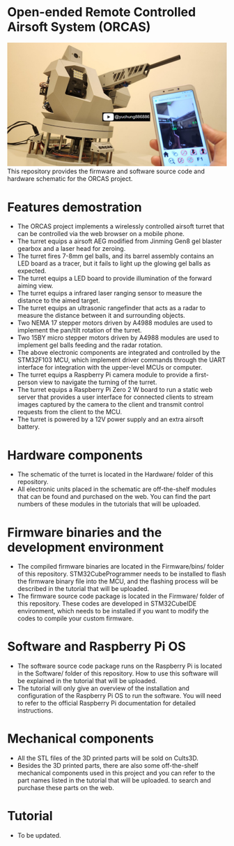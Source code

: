 # Open-ended Remote Controlled Airsoft System (ORCAS)
![Title](./Title.jpg)  
This repository provides the firmware and software source code and hardware schematic for the ORCAS project. 

# Features demostration
- The ORCAS project implements a wirelessly controlled airsoft turret that can be controlled via the web browser on a mobile phone.
- The turret equips a airsoft AEG modified from Jinming Gen8 gel blaster gearbox and a laser head for zeroing.
- The turret fires 7-8mm gel balls, and its barrel assembly contains an LED board as a tracer, but it fails to light up the glowing gel balls as expected.
- The turret equips a LED board to provide illumination of the forward aiming view.
- The turret equips a infrared laser ranging sensor to measure the distance to the aimed target.
- The turret equips an ultrasonic rangefinder that acts as a radar to measure the distance between it and surrounding objects.
- Two NEMA 17 stepper motors driven by A4988 modules are used to implement the pan/tilt rotation of the turret.  
- Two 15BY micro stepper motors driven by A4988 modules are used to implement gel balls feeding and the radar rotation.
- The above electronic components are integrated and controlled by the STM32F103 MCU, which implement driver commands through the UART interface for integration with the upper-level MCUs or computer.
- The turret equips a Raspberry Pi camera module to provide a first-person view to navigate the turning of the turret.
- The turret equips a Raspberry Pi Zero 2 W board to run a static web server that provides a user interface for connected clients to stream images captured by the camera to the client and transmit control requests from the client to the MCU.
- The turret is powered by a 12V power supply and an extra airsoft battery.

# Hardware components
- The schematic of the turret is located in the Hardware/ folder of this repository.  
- All electronic units placed in the schematic are off-the-shelf modules that can be found and purchased on the web. You can find the part numbers of these modules in the tutorials that will be uploaded.

# Firmware binaries and the development environment
- The compiled firmware binaries are located in the Firmware/bins/ folder of this repository. STM32CubeProgrammer needs to be installed to flash the firmware binary file into the MCU, and the flashing process will be described in the tutorial that will be uploaded.
- The firmware source code package is located in the Firmware/ folder of this repository. These codes are developed in STM32CubeIDE environment, which needs to be installed if you want to modify the codes to compile your custom firmware.

# Software and Raspberry Pi OS
- The software source code package runs on the Raspberry Pi is located in the Software/ folder of this repository. How to use this software will be explained in the tutorial that will be uploaded.
- The tutorial will only give an overview of the installation and configuration of the Raspberry Pi OS to run the software. You will need to refer to the official Raspberry Pi documentation for detailed instructions.

# Mechanical components
- All the STL files of the 3D printed parts will be sold on Cults3D.
- Besides the 3D printed parts, there are also some off-the-shelf mechanical components used in this project and you can refer to the part names listed in the tutorial that will be uploaded. to search and purchase these parts on the web.

# Tutorial
- To be updated.
